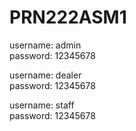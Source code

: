 # PRN222ASM1
username: admin  
password: 12345678

username: dealer  
password: 12345678

username: staff  
password: 12345678
